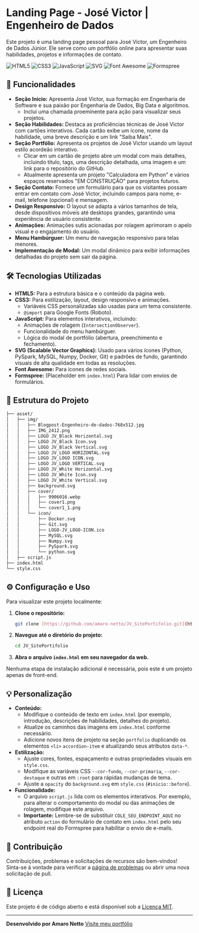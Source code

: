 # Landing Page - José Victor | Engenheiro de Dados

Este projeto é uma landing page pessoal para José Victor, um Engenheiro de Dados Júnior. Ele serve como um portfólio online para apresentar suas habilidades, projetos e informações de contato.

![HTML5](https://img.shields.io/badge/HTML5-E34F26?style=for-the-badge&logo=html5&logoColor=white)
![CSS3](https://img.shields.io/badge/CSS3-1572B6?style=for-the-badge&logo=css3&logoColor=white)
![JavaScript](https://img.shields.io/badge/JavaScript-F7DF1E?style=for-the-badge&logo=javascript&logoColor=black)
![SVG](https://img.shields.io/badge/SVG-FFB13B?style=for-the-badge&logo=svg&logoColor=black)
![Font Awesome](https://img.shields.io/badge/Font%20Awesome-528DD7?style=for-the-badge&logo=fontawesome&logoColor=white)
![Formspree](https://img.shields.io/badge/Formspree-121212?style=for-the-badge&logo=formspree&logoColor=white)

## 🚀 Funcionalidades

* **Seção Início:** Apresenta José Victor, sua formação em Engenharia de Software e sua paixão por Engenharia de Dados, Big Data e algoritmos.
    * Inclui uma chamada proeminente para ação para visualizar seus projetos.
* **Seção Habilidades:** Destaca as proficiências técnicas de José Victor com cartões interativos. Cada cartão exibe um ícone, nome da habilidade, uma breve descrição e um link "Saiba Mais".
* **Seção Portfólio:** Apresenta os projetos de José Victor usando um layout estilo acordeão interativo.
    * Clicar em um cartão de projeto abre um modal com mais detalhes, incluindo título, tags, uma descrição detalhada, uma imagem e um link para o repositório do GitHub.
    * Atualmente apresenta um projeto "Calculadora em Python" e vários espaços reservados "EM CONSTRUÇÃO" para projetos futuros.
* **Seção Contato:** Fornece um formulário para que os visitantes possam entrar em contato com José Victor, incluindo campos para nome, e-mail, telefone (opcional) e mensagem.
* **Design Responsivo:** O layout se adapta a vários tamanhos de tela, desde dispositivos móveis até desktops grandes, garantindo uma experiência de usuário consistente.
* **Animações:** Animações sutis acionadas por rolagem aprimoram o apelo visual e o engajamento do usuário.
* **Menu Hambúrguer:** Um menu de navegação responsivo para telas menores.
* **Implementação de Modal:** Um modal dinâmico para exibir informações detalhadas do projeto sem sair da página.

## 🛠️ Tecnologias Utilizadas

* **HTML5:** Para a estrutura básica e o conteúdo da página web.
* **CSS3:** Para estilização, layout, design responsivo e animações.
    * Variáveis CSS personalizadas são usadas para um tema consistente.
    * `@import` para Google Fonts (Roboto).
* **JavaScript:** Para elementos interativos, incluindo:
    * Animações de rolagem (`IntersectionObserver`).
    * Funcionalidade do menu hambúrguer.
    * Lógica do modal de portfólio (abertura, preenchimento e fechamento).
* **SVG (Scalable Vector Graphics):** Usado para vários ícones (Python, PySpark, MySQL, Numpy, Docker, Git) e padrões de fundo, garantindo visuais de alta qualidade em todas as resoluções.
* **Font Awesome:** Para ícones de redes sociais.
* **Formspree:** (Placeholder em `index.html`) Para lidar com envios de formulários.

## 📂 Estrutura do Projeto

```bash
├── asset/
│   ├── img/
│   │   ├── Blogpost-Engenheiro-de-dados-768x512.jpg
│   │   ├── IMG_2412.png
│   │   ├── LOGO JV_Black Horizontal.svg
│   │   ├── LOGO JV_Black Icon.svg
│   │   ├── LOGO JV_Black Vertical.svg
│   │   ├── LOGO JV_LOGO HORIZONTAL.svg
│   │   ├── LOGO JV_LOGO ICON.svg
│   │   ├── LOGO JV_LOGO VERTICAL.svg
│   │   ├── LOGO JV_White Horizontal.svg
│   │   ├── LOGO JV_White Icon.svg
│   │   ├── LOGO JV_White Vertical.svg
│   │   ├── background.svg
│   │   ├── cover/
│   │   │   ├── 9906016.webp
│   │   │   ├── cover1.png
│   │   │   └── cover1_1.png
│   │   └── icon/
│   │       ├── Docker.svg
│   │       ├── Git.svg
│   │       ├── LOGO-JV_LOGO-ICON.ico
│   │       ├── MySQL.svg
│   │       ├── Numpy.svg
│   │       ├── PySpark.svg
│   │       └── python.svg
│   ├── script.js
├── index.html
└── style.css
```

## ⚙️ Configuração e Uso

Para visualizar este projeto localmente:

1.  **Clone o repositório:**
    ```bash
    git clone [https://github.com/amaro-netto/JV_SitePortifolio.git](https://github.com/amaro-netto/JV_SitePortifolio.git)
    ```
2.  **Navegue até o diretório do projeto:**
    ```bash
    cd JV_SitePortifolio
    ```
3.  **Abra o arquivo `index.html` em seu navegador da web.**

Nenhuma etapa de instalação adicional é necessária, pois este é um projeto apenas de front-end.

## 💡 Personalização

* **Conteúdo:**
    * Modifique o conteúdo de texto em `index.html` (por exemplo, introdução, descrições de habilidades, detalhes do projeto).
    * Atualize os caminhos das imagens em `index.html` conforme necessário.
    * Adicione novos itens de projeto na seção `portfolio` duplicando os elementos `<li>` `accordion-item` e atualizando seus atributos `data-*`.
* **Estilização:**
    * Ajuste cores, fontes, espaçamento e outras propriedades visuais em `style.css`.
    * Modifique as variáveis CSS `--cor-fundo`, `--cor-primaria`, `--cor-destaque` e outras em `:root` para rápidas mudanças de tema.
    * Ajuste a `opacity` do `background.svg` em `style.css` (`#inicio::before`).
* **Funcionalidade:**
    * O arquivo `script.js` lida com os elementos interativos. Por exemplo, para alterar o comportamento do modal ou das animações de rolagem, modifique este arquivo.
    * **Importante:** Lembre-se de substituir `COLE_SEU_ENDPOINT_AQUI` no atributo `action` do formulário de contato em `index.html` pelo seu endpoint real do Formspree para habilitar o envio de e-mails.

## 🤝 Contribuição

Contribuições, problemas e solicitações de recursos são bem-vindos! Sinta-se à vontade para verificar a [página de problemas](https://github.com/amaro-netto/JV_SitePortifolio/issues) ou abrir uma nova solicitação de pull.

## 📜 Licença

Este projeto é de código aberto e está disponível sob a [Licença MIT](LICENSE).

---

**Desenvolvido por Amaro Netto**
[Visite meu portfólio](https://amaronetto.netlify.app/)






